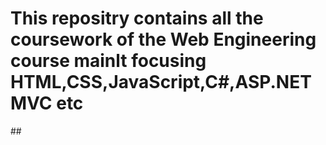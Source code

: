 ##
<h1>This repositry contains all the coursework of the Web Engineering course mainlt focusing HTML,CSS,JavaScript,C#,ASP.NET MVC etc</h1>
##
